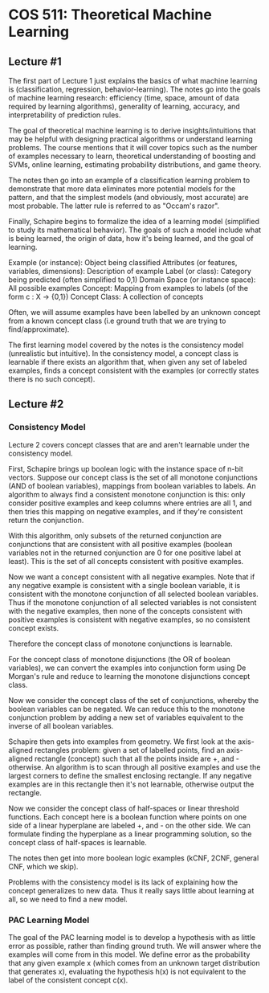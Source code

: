 # COS 511: Theoretical Machine Learning

## Lecture #1
The first part of Lecture 1 just explains the basics of what machine learning is (classification, regression, behavior-learning). The notes go into the goals of machine learning research: efficiency (time, space, amount of data required by learning algorithms), generality of learning, accuracy, and interpretability of prediction rules.

The goal of theoretical machine learning is to derive insights/intuitions that may be helpful with designing practical algorithms or understand learning problems. The course mentions that it will cover topics such as the number of examples necessary to learn, theoretical understanding of boosting and SVMs, online learning, estimating probability distributions, and game theory.

The notes then go into an example of a classification learning problem to demonstrate that more data eliminates more potential models for the pattern, and that the simplest models (and obviously, most accurate) are most probable. The latter rule is referred to as "Occam's razor".

Finally, Schapire begins to formalize the idea of a learning model (simplified to study its mathematical behavior). The goals of such a model include what is being learned, the origin of data, how it's being learned, and the goal of learning.

Example (or instance): Object being classified
Attributes (or features, variables, dimensions): Description of example
Label (or class): Category being predicted (often simplified to 0,1)
Domain Space (or instance space): All possible examples
Concept: Mapping from examples to labels (of the form c : X -> {0,1}) 
Concept Class: A collection of concepts

Often, we will assume examples have been labelled by an unknown concept from a known concept class (i.e ground truth that we are trying to find/approximate). 

The first learning model covered by the notes is the consistency model (unrealistic but intuitive). In the consistency model, a concept class is learnable if there exists an algorithm that, when given any set of labeled examples, finds a concept consistent with the examples (or correctly states there is no such concept).

## Lecture #2
### Consistency Model
Lecture 2 covers concept classes that are and aren't learnable under the consistency model.

First, Schapire brings up boolean logic with the instance space of n-bit vectors. Suppose our concept class is the set of all monotone conjunctions (AND of boolean variables), mappings from boolean variables to labels. An algorithm to always find a consistent monotone conjunction is this: only consider positive examples and keep columns where entries are all 1, and then tries this mapping on negative examples, and if they're consistent return the conjunction.

With this algorithm, only subsets of the returned conjunction are conjunctions that are consistent with all positive examples (boolean variables not in the returned conjunction are 0 for one positive label at least). This is the set of all concepts consistent with positive examples.

Now we want a concept consistent with all negative examples. Note that if any negative example is consistent with a single boolean variable, it is consistent with the monotone conjunction of all selected boolean variables. Thus if the monotone conjunction of all selected variables is not consistent with the negative examples, then none of the concepts consistent with positive examples is consistent with negative examples, so no consistent concept exists. 

Therefore the concept class of monotone conjunctions is learnable.

For the concept class of monotone disjunctions (the OR of boolean variables), we can convert the examples into conjunction form using De Morgan's rule and reduce to learning the monotone disjunctions concept class.

Now we consider the concept class of the set of conjunctions, whereby the boolean variables can be negated. We can reduce this to the monotone conjunction problem by adding a new set of variables equivalent to the inverse of all boolean variables.

Schapire then gets into examples from geometry. We first look at the axis-aligned rectangles problem: given a set of labelled points, find an axis-aligned rectangle (concept) such that all the points inside are +, and - otherwise. An algorithm is to scan through all positive examples and use the largest corners to define the smallest enclosing rectangle. If any negative examples are in this rectangle then it's not learnable, otherwise output the rectangle. 

Now we consider the concept class of half-spaces or linear threshold functions. Each concept here is a boolean function where points on one side of a linear hyperplane are labeled +, and - on the other side. We can formulate finding the hyperplane as a linear programming solution, so the concept class of half-spaces is learnable.

The notes then get into more boolean logic examples (kCNF, 2CNF, general CNF, which we skip).

Problems with the consistency model is its lack of explaining how the concept generalizes to new data. Thus it really says little about learning at all, so we need to find a new model.

### PAC Learning Model
The goal of the PAC learning model is to develop a hypothesis with as little error as possible, rather than finding ground truth. We will answer where the examples will come from in this model. We define error as the probability that any given example x (which comes from an unknown target distribution that generates x), evaluating the hypothesis h(x) is not equivalent to the label of the consistent concept c(x).


